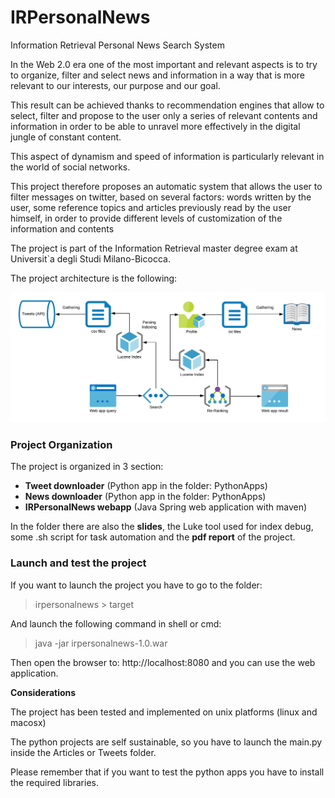 # IRPersonalNews
Information Retrieval Personal News Search System



In the Web 2.0 era one of the most important and relevant aspects is to try to organize, filter and select news and information in a way that is more relevant to our interests, our purpose and our goal.

This result can be achieved thanks to recommendation engines that allow to select, filter and propose to the user only a series of relevant contents and information in order to be able to unravel more effectively in the digital jungle of constant content.

This aspect of dynamism and speed of information is particularly relevant in the world of social networks.

This project therefore proposes an automatic system that allows the user to filter messages on twitter, based on several factors:  words written by the user, some reference topics and articles previously read by the user himself, in order to provide different levels of customization of the information and contents

The project is part of the Information Retrieval master degree exam at Universit`a degli Studi Milano-Bicocca. 



The project architecture is the following:

![ProjectArchitecture](./report/Resources/OverallArchitecture.png)



### Project Organization

The project is organized in 3 section:

- **Tweet downloader** (Python app in the folder: PythonApps)
- **News downloader** (Python app in the folder: PythonApps)
- **IRPersonalNews webapp** (Java Spring web application with maven)

In the folder there are also the **slides**, the Luke tool used for index debug, some .sh script for task automation and the **pdf report** of the project.



### Launch and test the project

If you want to launch the project you have to go to the folder:

> irpersonalnews > target 

And launch the following command in shell or cmd:

> java -jar irpersonalnews-1.0.war

Then open the browser to: http://localhost:8080 and you can use the web application.



**Considerations**

The project has been tested and implemented on unix platforms (linux and macosx)

The python projects are self sustainable, so you have to launch the main.py inside the Articles or Tweets folder.

Please remember that if you want to test the python apps you have to install the required libraries.